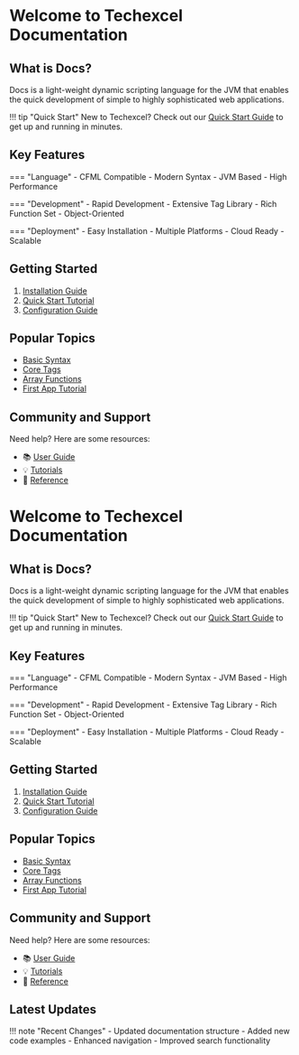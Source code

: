 # Welcome to Techexcel Documentation

## What is Docs?

Docs is a light-weight dynamic scripting language for the JVM that enables the quick development of simple to highly sophisticated web applications.

!!! tip "Quick Start"
    New to Techexcel? Check out our [Quick Start Guide](getting-started/first-steps/quick-start.md) to get up and running in minutes.

## Key Features

=== "Language"
    - CFML Compatible
    - Modern Syntax
    - JVM Based
    - High Performance

=== "Development"
    - Rapid Development
    - Extensive Tag Library
    - Rich Function Set
    - Object-Oriented

=== "Deployment"
    - Easy Installation
    - Multiple Platforms
    - Cloud Ready
    - Scalable

## Getting Started

1. [Installation Guide](getting-started/first-steps/installation.md)
2. [Quick Start Tutorial](getting-started/first-steps/quick-start.md)
3. [Configuration Guide](getting-started/first-steps/configuration.md)

## Popular Topics

- [Basic Syntax](syntax/language/basic.md)
- [Core Tags](reference/tags/core.md)
- [Array Functions](reference/functions/array.md)
- [First App Tutorial](tutorials/beginner/first-app.md)

## Community and Support

Need help? Here are some resources:

- 📚 [User Guide](getting-started/index.md)
- 💡 [Tutorials](tutorials/index.md)
- 🔧 [Reference](reference/index.md)
# Welcome to Techexcel Documentation

## What is Docs?

Docs is a light-weight dynamic scripting language for the JVM that enables the quick development of simple to highly sophisticated web applications.

!!! tip "Quick Start"
    New to Techexcel? Check out our [Quick Start Guide](getting-started/first-steps/quick-start.md) to get up and running in minutes.

## Key Features

=== "Language"
    - CFML Compatible
    - Modern Syntax
    - JVM Based
    - High Performance

=== "Development"
    - Rapid Development
    - Extensive Tag Library
    - Rich Function Set
    - Object-Oriented

=== "Deployment"
    - Easy Installation
    - Multiple Platforms
    - Cloud Ready
    - Scalable

## Getting Started

1. [Installation Guide](getting-started/first-steps/installation.md)
2. [Quick Start Tutorial](getting-started/first-steps/quick-start.md)
3. [Configuration Guide](getting-started/first-steps/configuration.md)

## Popular Topics

- [Basic Syntax](syntax/language/basic.md)
- [Core Tags](reference/tags/core.md)
- [Array Functions](reference/functions/array.md)
- [First App Tutorial](tutorials/beginner/first-app.md)

## Community and Support

Need help? Here are some resources:

- 📚 [User Guide](getting-started/index.md)
- 💡 [Tutorials](tutorials/index.md)
- 🔧 [Reference](reference/index.md)

## Latest Updates

!!! note "Recent Changes"
    - Updated documentation structure
    - Added new code examples
    - Enhanced navigation
    - Improved search functionality

